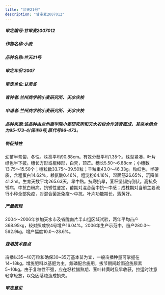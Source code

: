 ```yaml
---
title: "兰天21号"
description: "甘审麦2007012"
---
```

##### 审定编号:甘审麦2007012

##### 作物名称:小麦

##### 品种名称:兰天21号

##### 审定年份:2007

##### 审定单位:甘肃省

##### 育种者:兰州商学院小麦研究所、天水农校

##### 申请者:兰州商学院小麦研究所、天水农校

##### 品种来源:该品种由兰州商学院小麦研究所和天水农校合作选育而成，其亲本组合为95-173-4/保丰6号,原代号96-473。

##### 特征特性
幼苗半匍匐，冬性。株高平均90.88cm。有效分蘖平均1.35个。株型紧凑，叶片绿色半下披。穗长方形或棍棒形，白壳，顶芒。穗长5.50～6.88cm；小穗数13.75～15.50个；穗粒数33.75～39.50粒；千粒重43.0～46.33g。粒红色，半硬质，含粗蛋白14.62%，赖氨酸0.46%，粗淀粉64.16%，湿面筋26.65%，沉降值41.2ml。生育天数平均265.63天，早中熟。抗寒抗旱，茎秆坚韧抗倒伏。高抗条锈病，中抗白粉病。抗锈性鉴定，苗期对混合菌中抗～中感；成株期对当前主要流行小种全部免疫，对混合菌近免疫～中抗。叶片功能期长，落黄好。

##### 产量表现
2004～2006年参加天水市及省陇南片半山组区域试验，两年平均亩产368.95kg，较对照咸农4号增产16.04%。2006年生产示范中，亩产280.0～562.9kg，增产幅度10.0～28.6%。

##### 栽培技术要点
亩播以35~40万粒和确保30~35万基本苗为宜，一般亩播种量可掌握在14~18kg。增施肥料以基肥为主，氮磷配合施用，拔节期间趁雨追施尿素5~10kg。由于复粒性不强，应在籽粒腊熟期、茎叶转黄时及早收获，拉运时注意轻拿轻放，以免因落粒造成损失。

##### 审定意见

